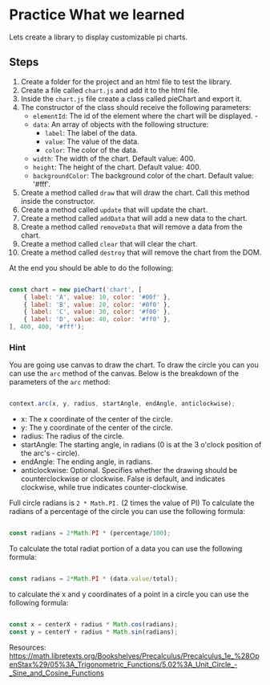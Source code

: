 # Practice What we learned 

Lets create a library to display customizable pi charts.

## Steps

1. Create a folder for the project and an html file to test the library.
2. Create a file called `chart.js` and add it to the html file.
3. Inside the `chart.js` file create a class called pieChart and export it.
4. The constructor of the class should receive the following parameters:
    - `elementId`: The id of the element where the chart will be displayed.    -  
    - `data`: An array of objects with the following structure:
        - `label`: The label of the data.
        - `value`: The value of the data.
        - `color`: The color of the data.
    - `width`: The width of the chart. Default value: 400.
    - `height`: The height of the chart. Default value: 400.
    - `backgroundColor`: The background color of the chart. Default value: '#fff'.
5. Create a method called `draw` that will draw the chart. Call this method inside the constructor.
6. Create a method called `update` that will update the chart.
7. Create a method called `addData` that will add a new data to the chart.
8. Create a method called `removeData` that will remove a data from the chart.
9. Create a method called `clear` that will clear the chart.
10. Create a method called `destroy` that will remove the chart from the DOM.

At the end you should be able to do the following:

```javascript

const chart = new pieChart('chart', [
    { label: 'A', value: 10, color: '#00f' },
    { label: 'B', value: 20, color: '#0f0' },
    { label: 'C', value: 30, color: '#f00' },
    { label: 'D', value: 40, color: '#ff0' },
], 400, 400, '#fff');

```

### Hint 

You are going use canvas to draw the chart. To draw the circle you can you can use the `arc` method of the canvas. Below is the breakdown of the parameters of the `arc` method:


```javascript

context.arc(x, y, radius, startAngle, endAngle, anticlockwise);


```
- x: The x coordinate of the center of the circle.
- y: The y coordinate of the center of the circle.
- radius: The radius of the circle.
- startAngle: The starting angle, in radians (0 is at the 3 o'clock position of the arc's - circle).
- endAngle: The ending angle, in radians.
- anticlockwise: Optional. Specifies whether the drawing should be counterclockwise or clockwise. False is default, and indicates clockwise, while true indicates counter-clockwise.

Full circle radians is ```2 * Math.PI.``` (2 times the value of PI)
To calculate the radians of a percentage of the circle you can use the following formula:

```javascript

const radians = 2*Math.PI * (percentage/100);

```
To calculate the total radiat portion of a data you can use the following formula:

```javascript

const radians = 2*Math.PI * (data.value/total);

``` 

to calculate the x and y coordinates of a point in a circle you can use the following formula:

```javascript

const x = centerX + radius * Math.cos(radians);
const y = centerY + radius * Math.sin(radians);

```
Resources: https://math.libretexts.org/Bookshelves/Precalculus/Precalculus_1e_%28OpenStax%29/05%3A_Trigonometric_Functions/5.02%3A_Unit_Circle_-_Sine_and_Cosine_Functions



